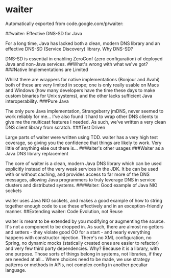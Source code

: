 # waiter
Automatically exported from code.google.com/p/waiter:

##waiter: Effective DNS-SD for Java

For a long time, Java has lacked both a clean, modern DNS library and an effective DNS-SD (Service Discovery) library.
Why DNS-SD?

DNS-SD is essential in enabling ZeroConf (zero configuration) of deployed Java and non-Java services.
##What's wrong with what we've got?
###Native Implementations are Limited

Whilst there are wrappers for native implementations (Bonjour and Avahi) both of these are very limited in scope; one is only really usable on Macs and Windows (how many developers have the time these days to make custom binaries for Unix systems), and the other lacks sufficient Java interoperability.
###Pure Java

The only pure Java implementation, Strangeberry jmDNS, never seemed to work reliably for me... I've also found it hard to wrap other DNS clients to give me the multicast features I needed. As such, we've written a very clean DNS client library from scratch.
###Test Driven

Large parts of waiter were written using TDD. waiter has a very high test coverage, so giving you the confidence that things are likely to work. Very little of anything else out there is...
##Waiter's other usages
###Waiter as a Java DNS library replacement

The core of waiter is a clean, modern Java DNS library which can be used explicitly instead of the very weak services in the JDK. It be can be used with or without caching, and provides access to far more of the DNS messages, allowing Java programmers to truly leverage DNS in service clusters and distributed systems.
###Waiter: Good example of Java NIO sockets

waiter uses Java NIO sockets, and makes a good example of how to string together enough code to use these effectively and in an exception-friendly manner.
##Extending waiter: Code Evolution, not Reuse

waiter is meant to be extended by you modifying or augmenting the source. It's not a component to be dropped in. As such, there are almost no getters and setters - they violate good OO for a start - and nearly everything happens with constructor injection. There's no XML configuration, no Spring, no dynamic mocks (statically created ones are easier to refactor) and very few third party dependencies. Why? Because it is a library, with one purpose. Those sorts of things belong in systems, not libraries, if they are needed at all... Where choices need to be made, we use strategy patterns or methods in APIs, not complex config in another peculiar language. 

